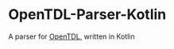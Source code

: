 # OpenTDL-Parser-Kotlin
A parser for [OpenTDL](https://github.com/evansmd01/OpenTDL), written in Kotlin
